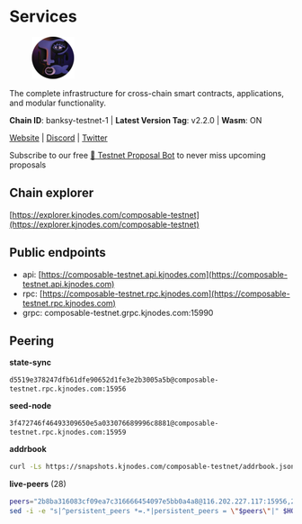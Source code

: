 # Services

<figure><img src="https://raw.githubusercontent.com/kj89/cosmos-images/main/logos/composable.png" alt=""><figcaption></figcaption></figure>

The complete infrastructure for cross-chain smart  contracts, applications, and modular functionality.

**Chain ID**: banksy-testnet-1 | **Latest Version Tag**: v2.2.0 | **Wasm**: ON

[Website](https://www.composable.finance) | [Discord](https://discord.gg/composable) | [Twitter](https://twitter.com/ComposableFin)



Subscribe to our free [🤖 Testnet Proposal Bot](https://t.me/kjnodes_testnet_proposal_bot) to never miss upcoming proposals


## Chain explorer
[https://explorer.kjnodes.com/composable-testnet](https://explorer.kjnodes.com/composable-testnet)

## Public endpoints

* api: [https://composable-testnet.api.kjnodes.com](https://composable-testnet.api.kjnodes.com)
* rpc: [https://composable-testnet.rpc.kjnodes.com](https://composable-testnet.rpc.kjnodes.com)
* grpc: composable-testnet.grpc.kjnodes.com:15990

## Peering

**state-sync**

```text
d5519e378247dfb61dfe90652d1fe3e2b3005a5b@composable-testnet.rpc.kjnodes.com:15956
```

**seed-node**

```text
3f472746f46493309650e5a033076689996c8881@composable-testnet.rpc.kjnodes.com:15959
```

**addrbook**
```bash
curl -Ls https://snapshots.kjnodes.com/composable-testnet/addrbook.json > $HOME/.banksy/config/addrbook.json
```

**live-peers** (28)
```bash
peers="2b8ba316083cf09ea7c316666454097e5bb0a4a8@116.202.227.117:15956,20f2608c9bc262df91d96027e1d5054ddee9c86c@142.132.209.236:22256,c0fad6f415a8913ff63981586c4518ebcd615d69@128.140.57.144:26656,4775d0152d784b3ddf4f48c2d0ebddf961b52655@43.157.56.21:26656,4e073bf4729ba557e7726ad8acbc1d1b186e13de@134.209.38.116:26656,7eabe041d60e63a88591a5c30ca890a9de36119c@3.133.131.224:26656,8553443b473e6e6a5d3403511d7c3be64904048d@85.239.234.199:26656,7bff2e43489a7acd09a38ab47c1f25ec24e24947@51.79.101.169:26656,3a12870f1084f5c3a95f0b2bf9a8070c2e52465b@94.16.117.238:22156,d850d1525f38622c2e8ea97a2ff91c63f8c8669c@193.26.159.34:12656,bf95ad80f82320b8fefea75eeede60f563d1f847@168.119.91.22:26656,b960daa0d03d18091906c50dd1312eaa62ca3ce4@136.243.88.91:2530,13c29d1d66d604e8920ba0170276368e4e77f249@88.99.3.158:22256,a39973a3ea8e5d9228c20e1c2a83f946fe1fb342@51.250.4.215:36656,4c1ea1da9fb0442201e79535d71f66a5e0e1e68c@51.91.30.173:3000,249d8915c9765eb0744bf8a26efc354fdb57ee21@46.4.5.45:22256,4ea491a39a329b2ef2d919b9e8cfdb3494bc5efe@65.109.23.237:27656,c97dd69796a3f55fb00d92358ec34a8185e28212@5.9.79.121:49656,c04a07a5feabf52ecdabe752a0a81bbb25402885@194.163.168.62:15956,f23a8daca1f65aeee7ce6f6d47a56542a08538c9@66.45.233.110:26656,9ce5b6397c8f11a93242d619e0126a6164e42bc8@5.78.103.231:26656,b672b0e847fd404866a9466baa59053709113222@185.188.249.46:15956,067f0f6f1706c4ef7da49b2896f28e194e8be055@96.234.160.22:30456,4870510889335804c39bab7fc5fa356eb94af74e@135.181.180.230:46656,5c2a752c9b1952dbed075c56c600c3a79b58c395@185.16.39.172:26976,d5519e378247dfb61dfe90652d1fe3e2b3005a5b@65.109.68.190:15956,7ab89f884656a66ca90fd9d44489da3c6ca1fea4@95.217.144.107:22256,631feee431f86b0ad92d1c4a6a259b20e211e2ad@71.236.119.108:41656"
sed -i -e "s|^persistent_peers *=.*|persistent_peers = \"$peers\"|" $HOME/.banksy/config/config.toml
```
